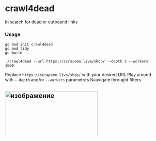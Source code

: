 # crawl4dead
In search for dead or outbound links
### Usage
```
go mod init crawl4dead
go mod tidy
go build
```
```
./crawl4dead --url https://scrapeme.live/shop/ --depth 3 --workers 1000   
```
Replace ```https://scrapeme.live/shop/``` with your desired URL
Play around with ```--depth``` and/or ```--workers``` parametres
Naavigate throught filters
## <img width="306" height="148" alt="изображение" src="https://github.com/user-attachments/assets/b94f56b5-33bb-403d-b1f4-9393cb486330" />
